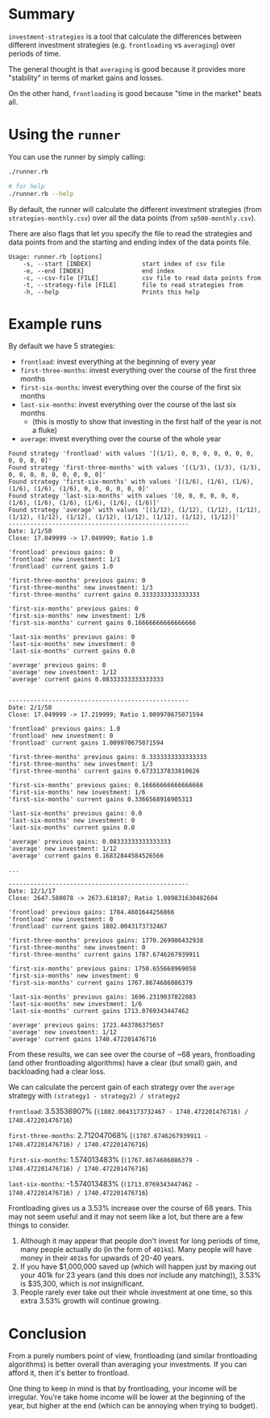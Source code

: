 # Summary

`investment-strategies` is a tool that calculate the differences between different investment strategies (e.g. `frontloading` vs `averaging`) over periods of time.

The general thought is that `averaging` is good because it provides more "stability" in terms of market gains and losses.

On the other hand, `frontloading` is good because "time in the market" beats all.

# Using the `runner`

You can use the runner by simply calling:

```bash
./runner.rb

# for help
./runner.rb --help
```

By default, the runner will calculate the different investment strategies (from `strategies-monthly.csv`) over all the data points (from `sp500-monthly.csv`).

There are also flags that let you specify the file to read the strategies and data points from and the starting and ending index of the data points file.

```
Usage: runner.rb [options]
    -s, --start [INDEX]              start index of csv file
    -e, --end [INDEX]                end index
    -c, --csv-file [FILE]            csv file to read data points from
    -t, --strategy-file [FILE]       file to read strategies from
    -h, --help                       Prints this help
```

# Example runs

By default we have 5 strategies:

- `frontload`: invest everything at the beginning of every year
- `first-three-months`: invest everything over the course of the first three months
- `first-six-months`: invest everything over the course of the first six months
- `last-six-months`: invest everything over the course of the last six months
    - (this is mostly to show that investing in the first half of the year is not a fluke)
- `average`: invest everything over the course of the whole year

```
Found strategy 'frontload' with values '[(1/1), 0, 0, 0, 0, 0, 0, 0, 0, 0, 0, 0]'
Found strategy 'first-three-months' with values '[(1/3), (1/3), (1/3), 0, 0, 0, 0, 0, 0, 0, 0, 0]'
Found strategy 'first-six-months' with values '[(1/6), (1/6), (1/6), (1/6), (1/6), (1/6), 0, 0, 0, 0, 0, 0]'
Found strategy 'last-six-months' with values '[0, 0, 0, 0, 0, 0, (1/6), (1/6), (1/6), (1/6), (1/6), (1/6)]'
Found strategy 'average' with values '[(1/12), (1/12), (1/12), (1/12), (1/12), (1/12), (1/12), (1/12), (1/12), (1/12), (1/12), (1/12)]'
--------------------------------------------------
Date: 1/1/50
Close: 17.049999 -> 17.049999; Ratio 1.0

'frontload' previous gains: 0
'frontload' new investment: 1/1
'frontload' current gains 1.0

'first-three-months' previous gains: 0
'first-three-months' new investment: 1/3
'first-three-months' current gains 0.3333333333333333

'first-six-months' previous gains: 0
'first-six-months' new investment: 1/6
'first-six-months' current gains 0.16666666666666666

'last-six-months' previous gains: 0
'last-six-months' new investment: 0
'last-six-months' current gains 0.0

'average' previous gains: 0
'average' new investment: 1/12
'average' current gains 0.08333333333333333


--------------------------------------------------
Date: 2/1/50
Close: 17.049999 -> 17.219999; Ratio 1.009970675071594

'frontload' previous gains: 1.0
'frontload' new investment: 0
'frontload' current gains 1.009970675071594

'first-three-months' previous gains: 0.3333333333333333
'first-three-months' new investment: 1/3
'first-three-months' current gains 0.6733137833810626

'first-six-months' previous gains: 0.16666666666666666
'first-six-months' new investment: 1/6
'first-six-months' current gains 0.3366568916905313

'last-six-months' previous gains: 0.0
'last-six-months' new investment: 0
'last-six-months' current gains 0.0

'average' previous gains: 0.08333333333333333
'average' new investment: 1/12
'average' current gains 0.16832844584526566

...

--------------------------------------------------
Date: 12/1/17
Close: 2647.580078 -> 2673.610107; Ratio 1.009831630482604

'frontload' previous gains: 1784.4601644256866
'frontload' new investment: 0
'frontload' current gains 1802.0043173732467

'first-three-months' previous gains: 1770.269986432938
'first-three-months' new investment: 0
'first-three-months' current gains 1787.6746267939911

'first-six-months' previous gains: 1750.655668969058
'first-six-months' new investment: 0
'first-six-months' current gains 1767.8674686086379

'last-six-months' previous gains: 1696.2319037822083
'last-six-months' new investment: 1/6
'last-six-months' current gains 1713.0769343447462

'average' previous gains: 1723.443786375657
'average' new investment: 1/12
'average' current gains 1740.472201476716
```

From these results, we can see over the course of ~68 years, frontloading (and other frontloading algorithms) have a clear (but small) gain, and backloading had a clear loss.

We can calculate the percent gain of each strategy over the `average` strategy with  `(strategy1 - strategy2) / strategy2`

`frontload`: 3.53536907% (`(1802.0043173732467 - 1740.472201476716) / 1740.472201476716`)

`first-three-months`: 2.712047068% (`(1787.6746267939911 - 1740.472201476716) / 1740.472201476716`)

`first-six-months`: 1.574013483% (`(1767.8674686086379 - 1740.472201476716) / 1740.472201476716`)

`last-six-months`: -1.574013483% (`(1713.0769343447462 - 1740.472201476716) / 1740.472201476716`)

Frontloading gives us a 3.53% increase over the course of 68 years. This may not seem useful and it may not seem like a lot, but there are a few things to consider.

1. Although it may appear that people don't invest for long periods of time, many people actually do (in the form of `401k`s). Many people will have money in their `401k`s for upwards of 20-40 years.
1. If you have $1,000,000 saved up (which will happen just by maxing out your 401k for 23 years (and this does _not_ include any matching)), 3.53% is $35,300, which is _not_ insignificant.
1. People rarely ever take out their whole investment at one time, so this extra 3.53% growth will continue growing.

# Conclusion

From a purely numbers point of view, frontloading (and similar frontloading algorithms) is better overall than averaging your investments. If you can afford it, then it's better to frontload.

One thing to keep in mind is that by frontloading, your income will be irregular. You're take home income will be lower at the beginning of the year, but higher at the end (which can be annoying when trying to budget).